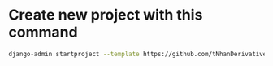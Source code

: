 # Create new project with this command

```bash
django-admin startproject --template https://github.com/tNhanDerivative/Django_BasicTemplate/archive/refs/heads/main.zip <projectname>
```